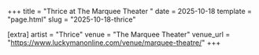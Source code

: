 +++
title = "Thrice at The Marquee Theater "
date = 2025-10-18
template = "page.html"
slug = "2025-10-18-thrice"

[extra]
artist = "Thrice"
venue = "The Marquee Theater"
venue_url = "https://www.luckymanonline.com/venue/marquee-theatre/"
+++
